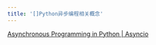 ```yaml
---
title: '[]Python异步编程相关概念'
---
```


[Asynchronous Programming in Python | Asyncio]

[Asynchronous Programming in Python | Asyncio]: http://djangostars.com/blog/asynchronous-programming-in-python-asyncio/

[如何深入理解多进程，多线程，非阻塞/异步IO(callback) 以及Coroutine模型？]: https://www.zhihu.com/question/21896633

[并发之痛 Thread，Goroutine，Actor]: http://jolestar.com/parallel-programming-model-thread-goroutine-actor/

[考不上三本也能懂系列 - vczh的日常]: https://zhuanlan.zhihu.com/p/25959684

[怎么理解coroutine ？]: https://www.zhihu.com/question/21483863

[【深入Lua】理解Lua中最强大的特性-coroutine（协程）]: https://my.oschina.net/wangxuanyihaha/blog/186401

[A Curious Course on Coroutines and Concurrency]: http://www.dabeaz.com/coroutines/

[PEP 342 -- Coroutines via Enhanced Generators]: https://www.python.org/dev/peps/pep-0342/


